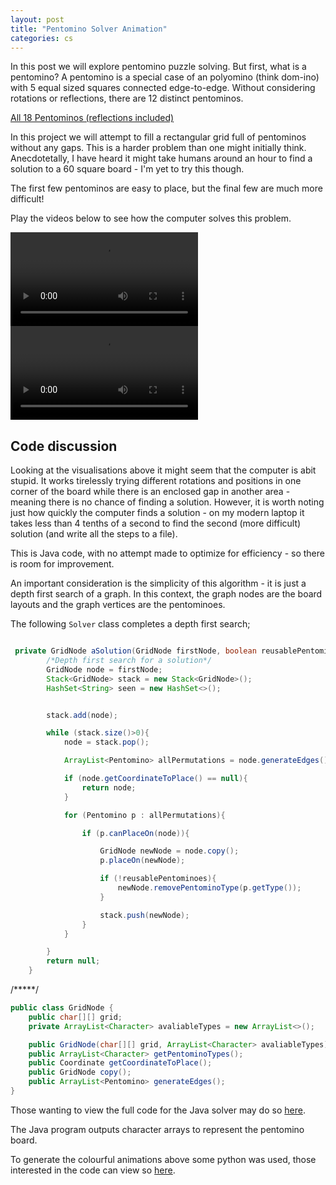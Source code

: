 ```yaml
---
layout: post
title: "Pentomino Solver Animation"
categories: cs
---
```


In this post we will explore pentomino puzzle solving. But first, what is a pentomino?
A pentomino is a special case of an polyomino (think dom-ino) with 5 equal sized squares connected edge-to-edge.
Without considering rotations or reflections, there are 12 distinct pentominos.

[All 18 Pentominos (reflections included) ](https://en.wikipedia.org/wiki/Pentomino#/media/File:All_18_Pentominoes.svg)

In this project we will attempt to fill a rectangular grid full of pentominos without any gaps.
This is a harder problem than one might initially think. Anecdotetally, I have heard it might take
humans around an hour to find a solution to a 60 square board - I'm yet to try this though.

The first few pentominos are easy to place, but the final few are much more difficult!

Play the videos below to see how the computer solves this problem.

<video controls>
  <source src="{{ site.baseurl }}/assets/rect6x10_solving.mp4" type="video/mp4">
</video>

<video controls>
  <source src="{{ site.baseurl }}/assets/pentomino.mp4" type="video/mp4"> 
</video>

## Code discussion

Looking at the visualisations above it might seem that the computer is abit stupid.
It works tirelessly trying different rotations and positions in one corner of the board
while there is an enclosed gap in another area - meaning there is no chance of finding a solution. 
However, it is worth noting just how quickly the computer finds a solution - on my modern laptop it takes less than 4 tenths of a second to find the second (more difficult) solution (and write all the steps to a file).

This is Java code, with no attempt made to optimize for efficiency - so there is room for improvement.

An important consideration is the simplicity of this algorithm - it is just a depth first search of a graph.
In this context, the graph nodes are the board layouts and the graph vertices are the pentominoes.

The following `Solver` class completes a depth first search;

```java

 private GridNode aSolution(GridNode firstNode, boolean reusablePentominoes){
    	/*Depth first search for a solution*/
		GridNode node = firstNode;
		Stack<GridNode> stack = new Stack<GridNode>();
		HashSet<String> seen = new HashSet<>();


		stack.add(node);

		while (stack.size()>0){
			node = stack.pop();

			ArrayList<Pentomino> allPermutations = node.generateEdges();

			if (node.getCoordinateToPlace() == null){
				return node;
			}

			for (Pentomino p : allPermutations){

				if (p.canPlaceOn(node)){

					GridNode newNode = node.copy();
					p.placeOn(newNode);

					if (!reusablePentominoes){
						newNode.removePentominoType(p.getType());
					}

					stack.push(newNode);
				}
			}

		}
		return null;
	}
```

/*****/

```java
public class GridNode {
    public char[][] grid;
    private ArrayList<Character> avaliableTypes = new ArrayList<>();

    public GridNode(char[][] grid, ArrayList<Character> avaliableTypes);
    public ArrayList<Character> getPentominoTypes();
    public Coordinate getCoordinateToPlace();
    public GridNode copy();
    public ArrayList<Pentomino> generateEdges();
}
```

Those wanting to view the full code for the Java solver may do so [here](https://github.com/lachstr/pentominoSolver).

The Java program outputs character arrays to represent the pentomino board.

To generate the colourful animations above some python was used, those interested in the code can view so [here](https://github.com/lachstr/pentominoAnimator/blob/main/notebook.ipynb).
